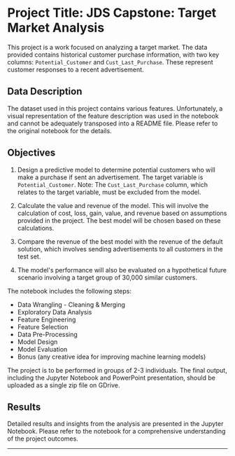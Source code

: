 # Project Title: JDS Capstone: Target Market Analysis 

This project is a work focused on analyzing a target market. The data provided contains historical customer purchase information, with two key columns: `Potential_Customer` and `Cust_Last_Purchase`. These represent customer responses to a recent advertisement. 

## Data Description

The dataset used in this project contains various features. Unfortunately, a visual representation of the feature description was used in the notebook and cannot be adequately transposed into a README file. Please refer to the original notebook for the details.

## Objectives

1. Design a predictive model to determine potential customers who will make a purchase if sent an advertisement. The target variable is `Potential_Customer`. Note: The `Cust_Last_Purchase` column, which relates to the target variable, must be excluded from the model.

2. Calculate the value and revenue of the model. This will involve the calculation of cost, loss, gain, value, and revenue based on assumptions provided in the project. The best model will be chosen based on these calculations.

3. Compare the revenue of the best model with the revenue of the default solution, which involves sending advertisements to all customers in the test set.

4. The model's performance will also be evaluated on a hypothetical future scenario involving a target group of 30,000 similar customers.

The notebook includes the following steps:

- Data Wrangling - Cleaning & Merging
- Exploratory Data Analysis
- Feature Engineering
- Feature Selection
- Data Pre-Processing
- Model Design
- Model Evaluation
- Bonus (any creative idea for improving machine learning models)

The project is to be performed in groups of 2-3 individuals. The final output, including the Jupyter Notebook and PowerPoint presentation, should be uploaded as a single zip file on GDrive.

## Results

Detailed results and insights from the analysis are presented in the Jupyter Notebook. Please refer to the notebook for a comprehensive understanding of the project outcomes.

---
